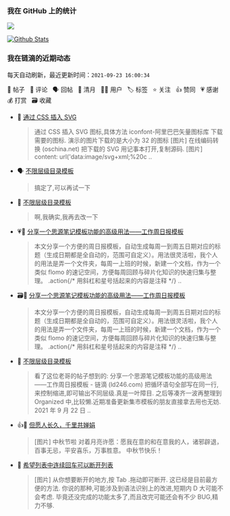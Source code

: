 ### 我在 GitHub 上的统计

<a title="Hits" target="_blank" href="https://github.com/Crowds21/Crowds21"><img src="https://hits.b3log.org/crowds21/crowds21.svg"></a>

[![Github Stats](https://github-readme-stats.vercel.app/api?username=crowds21&theme=tokyonight&show_icons=true)](https://github.com/crowds21)

<!--events start -->

### 我在链滴的近期动态

每天自动刷新，最近更新时间：`2021-09-23 16:00:34`

📝 帖子 &nbsp; 💬 评论 &nbsp; 🗣 回帖 &nbsp; 🌙 清月 &nbsp; 👨‍💻 用户 &nbsp; 🏷️ 标签 &nbsp; ⭐️ 关注 &nbsp; 👍 赞同 &nbsp; 💗 感谢 &nbsp; 💰 打赏 &nbsp; 🗃 收藏

* 📝 [通过 CSS 插入 SVG](https://ld246.com/article/1632375373301)

  > 通过 CSS 插入 SVG 图标,具体方法 iconfont-阿里巴巴矢量图标库 下载需要的图标. 演示的图片下载的是大小为 32 的图标 [图片] 在线编码转换 (oschina.net) 把下载的 SVG 用记事本打开,复制源码. [图片] content: url('data:image/svg+xml;%20c ..
* 🗣 [不限层级目录模板](https://ld246.com/article/1632302122435/comment/1632308373511#comments)

  > 搞定了,可以再试一下
* 💬 [不限层级目录模板](https://ld246.com/article/1632302122435/comment/1632312628959#comments)

  > 啊,我确实,我再去改一下
* 💗📝 [分享一个思源笔记模板功能的高级用法——工作周日报模板](https://ld246.com/article/1632290709613)

  > 本文分享一个方便的周日报模板，自动生成每周一到周五日期对应的标题（生成日期都是全自动的，范围可自定义）。用法很灵活啦，我个人的用法是弄一个文件夹，每周一上班的时候，新建一个文档，作为一个类似 flomo 的速记空间，方便每周回顾与碎片化知识的快速归集与整理。 .action{/* 用斜杠和星号括起来的内容是注释 */} ..
* 🗃📝 [分享一个思源笔记模板功能的高级用法——工作周日报模板](https://ld246.com/article/1632290709613)

  > 本文分享一个方便的周日报模板，自动生成每周一到周五日期对应的标题（生成日期都是全自动的，范围可自定义）。用法很灵活啦，我个人的用法是弄一个文件夹，每周一上班的时候，新建一个文档，作为一个类似 flomo 的速记空间，方便每周回顾与碎片化知识的快速归集与整理。 .action{/* 用斜杠和星号括起来的内容是注释 */} ..
* 📝 [不限层级目录模板](https://ld246.com/article/1632302122435)

  > 看了这位老哥的帖子想到的: 分享一个思源笔记模板功能的高级用法——工作周日报模板 - 链滴 (ld246.com) 把循环语句全部写在同一行,来控制缩进,即可输出不同层级.真是一叶障目. 之后等凑齐一波再整理到 Organized 中,比较懒.近期准备更新集市模板的朋友直接拿去用也无妨. 2021 年 9 月 22 日 ..
* 👍📝 [但愿人长久，千里共婵娟](https://ld246.com/article/1632225963041)

  > [图片] 中秋节啦 对着月亮许愿：愿我在意的和在意我的人，诸邪辟退，百事无忌，平安喜乐，万事胜意。 中秋节快乐！
* 💬 [希望列表中连续回车可以断开列表](https://ld246.com/article/1632196839065/comment/1632208734586#comments)

  > [图片] 从你想要断开的地方,按 Tab .拖动即可断开. 这已经是目前最方便的方法. 你说的那种,可能涉及到语法识别上的改进,短期内 D 大可能不会考虑. 毕竟还没完成的功能太多了,而且改完可能还会有不少 BUG,精力不够.


<!--events end -->
